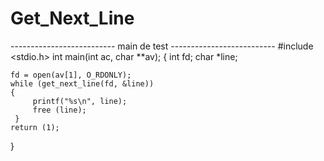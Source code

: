 # Get_Next_Line

-------------------------- main de test --------------------------
#include <stdio.h>
int		 main(int ac, char **av);
{
	int fd;
	char *line;

	fd = open(av[1], O_RDONLY);
	while (get_next_line(fd, &line))
	{
		 printf("%s\n", line);
		 free (line);
	 }
	return (1);
}
